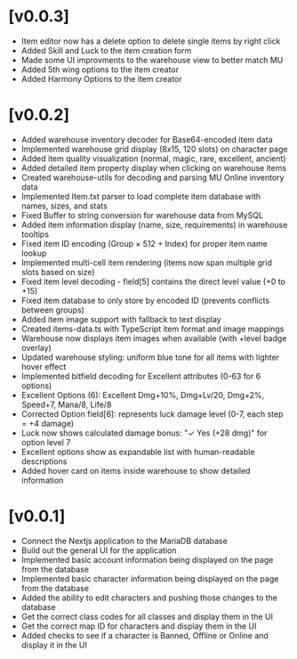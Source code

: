 # [v0.0.3]
- Item editor now has a delete option to delete single items by right click
- Added Skill and Luck to the item creation form
- Made some UI improvments to the warehouse view to better match MU
- Added 5th wing options to the item creator
- Added Harmony Options to the item creator

# [v0.0.2]
- Added warehouse inventory decoder for Base64-encoded item data
- Implemented warehouse grid display (8x15, 120 slots) on character page
- Added item quality visualization (normal, magic, rare, excellent, ancient)
- Added detailed item property display when clicking on warehouse items
- Created warehouse-utils for decoding and parsing MU Online inventory data
- Implemented Item.txt parser to load complete item database with names, sizes, and stats
- Fixed Buffer to string conversion for warehouse data from MySQL
- Added item information display (name, size, requirements) in warehouse tooltips
- Fixed item ID encoding (Group × 512 + Index) for proper item name lookup
- Implemented multi-cell item rendering (items now span multiple grid slots based on size)
- Fixed item level decoding - field[5] contains the direct level value (+0 to +15)
- Fixed item database to only store by encoded ID (prevents conflicts between groups)
- Added item image support with fallback to text display
- Created items-data.ts with TypeScript item format and image mappings
- Warehouse now displays item images when available (with +level badge overlay)
- Updated warehouse styling: uniform blue tone for all items with lighter hover effect
- Implemented bitfield decoding for Excellent attributes (0-63 for 6 options)
- Excellent Options (6): Excellent Dmg+10%, Dmg+Lv/20, Dmg+2%, Speed+7, Mana/8, Life/8
- Corrected Option field[6]: represents luck damage level (0-7, each step = +4 damage)
- Luck now shows calculated damage bonus: "✓ Yes (+28 dmg)" for option level 7
- Excellent options show as expandable list with human-readable descriptions
- Added hover card on items inside warehouse to show detailed information

# [v0.0.1]
- Connect the Nextjs application to the MariaDB database
- Build out the general UI for the application
- Implemented basic account information being displayed on the page from the database
- Implemented basic character information being displayed on the page from the database
- Added the ability to edit characters and pushing those changes to the database
- Get the correct class codes for all classes and display them in the UI
- Get the correct map ID for characters and display them in the UI
- Added checks to see if a character is Banned, Offline or Online and display it in the UI